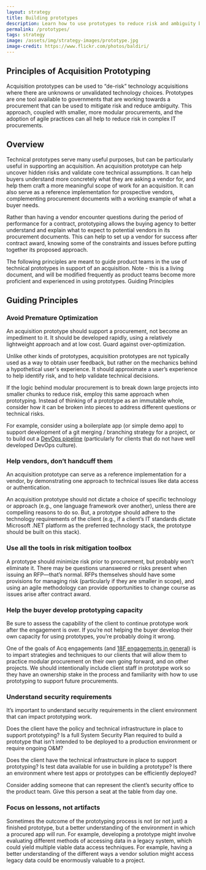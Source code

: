 ```yaml
---
layout: strategy
title: Building prototypes
description: Learn how to use prototypes to reduce risk and ambiguity before issuing an RFP
permalink: /prototypes/
tags: strategy
image: /assets/img/strategy-images/prototype.jpg
image-credit: https://www.flickr.com/photos/baldiri/
---
```


## Principles of Acquisition Prototyping

Acquisition prototypes can be used to “de-risk” technology acquisitions where there are unknowns or unvalidated technology choices. Prototypes are one tool available to governments that are working towards a procurement that can be used to mitigate risk and reduce ambiguity. This approach, coupled with smaller, more modular procurements, and the adoption of agile practices can all help to reduce risk in complex IT procurements.

## Overview

Technical prototypes serve many useful purposes, but can be particularly useful in supporting an acquisition. An acquisition prototype can help uncover hidden risks and validate core technical assumptions. It can help buyers understand more concretely what they are asking a vendor for, and help them craft a more meaningful scope of work for an acquisition. It can also serve as a reference implementation for prospective vendors, complementing procurement documents with a working example of what a buyer needs.

Rather than having a vendor encounter questions during the period of performance for a contract, prototyping allows the buying agency to better understand and explain what to expect to potential vendors in its procurement documents. This can help to set up a vendor for success after contract award, knowing some of the constraints and issues before putting together its proposed approach.

The following principles are meant to guide product teams in the use of technical prototypes in support of an acquisition. Note - this is a living document, and will be modified frequently as product teams become more proficient and experienced in using prototypes.
Guiding Principles

## Guiding Principles

### Avoid Premature Optimization

An acquisition prototype should support a procurement, not become an impediment to it. It should be developed rapidly, using a relatively lightweight approach and at low cost. Guard against over-optimization.

Unlike other kinds of prototypes, acquisition prototypes are not typically used as a way to obtain user feedback, but rather on the mechanics behind a hypothetical user's experience. It should approximate a user’s experience to help identify risk, and to help validate technical decisions.

If the logic behind modular procurement is to break down large projects into smaller chunks to reduce risk, employ this same approach when prototyping. Instead of thinking of a prototype as an immutable whole, consider how it can be broken into pieces to address different questions or technical risks.

For example, consider using a boilerplate app (or simple demo app) to support development of a git merging / branching strategy for a project, or to build out a [DevOps pipeline](/devops) (particularly for clients that do not have well developed DevOps culture).

### Help vendors, don’t handcuff them

An acquisition prototype can serve as a reference implementation for a vendor, by demonstrating one approach to technical issues like data access or authentication.

An acquisition prototype should not dictate a choice of specific technology or approach (e.g., one language framework over another), unless there are compelling reasons to do so. But, a prototype should adhere to the technology requirements of the client (e.g., if a client’s IT standards dictate Microsoft .NET platform as the preferred technology stack, the prototype should be built on this stack).

### Use all the tools in risk mitigation toolbox

A prototype should minimize risk prior to procurement, but probably won’t eliminate it. There may be questions unanswered or risks present when issuing an RFP—that’s normal. RFPs themselves should have some provisions for managing risk (particularly if they are smaller in scope), and using an agile methodology can provide opportunities to change course as issues arise after contract award.

### Help the buyer develop prototyping capacity

Be sure to assess the capability of the client to continue prototype work after the engagement is over. If you’re not helping the buyer develop their own capacity for using prototypes, you’re probably doing it wrong.

One of the goals of Acq engagements (and [18F engagements in general](https://partnership-playbook.18f.gov/7-transfer-projects-back/)) is to impart strategies and techniques to our clients that will allow them to practice modular procurement on their own going forward, and on other projects. We should intentionally include client staff in prototype work so they have an ownership stake in the process and familiarity with how to use prototyping to support future procurements.

### Understand security requirements

It’s important to understand security requirements in the client environment that can impact prototyping work.

Does the client have the policy and technical infrastructure in place to support prototyping? Is a full System Security Plan required to build a prototype that isn’t intended to be deployed to a production environment or require ongoing O&M?

Does the client have the technical infrastructure in place to support prototyping? Is test data available for use in building a prototype? Is there an environment where test apps or prototypes can be efficiently deployed?

Consider adding someone that can represent the client’s security office to the product team. Give this person a seat at the table from day one.

### Focus on lessons, not artifacts

Sometimes the outcome of the prototyping process is not (or not just) a finished prototype, but a better understanding of the environment in which a procured app will run. For example, developing a prototype might involve evaluating different methods of accessing data in a legacy system, which could yield multiple viable data access techniques. For example, having a better understanding of the different ways a vendor solution might access legacy data could be enormously valuable to a project.  
